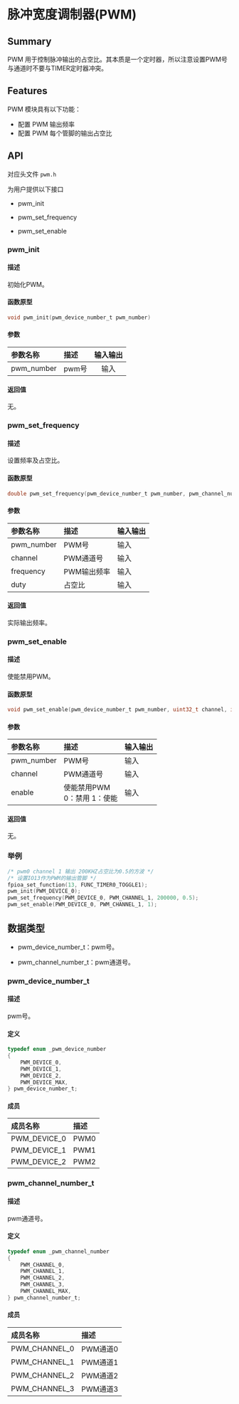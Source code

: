 # 脉冲宽度调制器(PWM)

## Summary

PWM 用于控制脉冲输出的占空比。其本质是一个定时器，所以注意设置PWM号与通道时不要与TIMER定时器冲突。

## Features

PWM 模块具有以下功能：

- 配置 PWM 输出频率
- 配置 PWM 每个管脚的输出占空比

## API

对应头文件 `pwm.h`  

为用户提供以下接口

- pwm\_init

- pwm\_set\_frequency

- pwm\_set\_enable

### pwm\_init

#### 描述

初始化PWM。

#### 函数原型

```c
void pwm_init(pwm_device_number_t pwm_number)
```

#### 参数

| 参数名称     |   描述     |  输入输出  |
| :--------   | :-----     | :----:     |
| pwm_number | pwm号 | 输入 |

#### 返回值

无。

### pwm\_set\_frequency

#### 描述

设置频率及占空比。

#### 函数原型

```c
double pwm_set_frequency(pwm_device_number_t pwm_number, pwm_channel_number_t channel, double frequency, double duty)
```

#### 参数

| 参数名称     | 描述                             |  输入输出  |
| :---------- | :------------------------------- | :-------- |
| pwm_number  | PWM号                            | 输入       |
| channel     | PWM通道号                        | 输入       |
| frequency   | PWM输出频率                       | 输入       |
| duty        | 占空比                            | 输入      |

#### 返回值

实际输出频率。

### pwm_set_enable

#### 描述

使能禁用PWM。

#### 函数原型

```c
void pwm_set_enable(pwm_device_number_t pwm_number, uint32_t channel, int enable)
```

#### 参数

| 参数名称     |   描述                          |  输入输出  |
| :---------- | :------------------------------ | :-------- |
| pwm_number  | PWM号                           | 输入       |
| channel     | PWM通道号                        | 输入      |
| enable      | 使能禁用PWM<br>0：禁用  1：使能   | 输入      |

#### 返回值

无。

### 举例

```c
/* pwm0 channel 1 输出 200KHZ占空比为0.5的方波 */
/* 设置IO13作为PWM的输出管脚 */
fpioa_set_function(13, FUNC_TIMER0_TOGGLE1);
pwm_init(PWM_DEVICE_0);
pwm_set_frequency(PWM_DEVICE_0, PWM_CHANNEL_1, 200000, 0.5);
pwm_set_enable(PWM_DEVICE_0, PWM_CHANNEL_1, 1);
```

## 数据类型

- pwm\_device\_number\_t：pwm号。

- pwm\_channel\_number\_t：pwm通道号。

### pwm\_device\_number\_t

#### 描述

pwm号。

#### 定义

```c
typedef enum _pwm_device_number
{
    PWM_DEVICE_0,
    PWM_DEVICE_1,
    PWM_DEVICE_2,
    PWM_DEVICE_MAX,
} pwm_device_number_t;
```

#### 成员

| 成员名称        | 描述 |
| :------------- | :--- |
| PWM\_DEVICE\_0 | PWM0 |
| PWM\_DEVICE\_1 | PWM1 |
| PWM\_DEVICE\_2 | PWM2 |

### pwm\_channel\_number\_t

#### 描述

pwm通道号。

#### 定义

```c
typedef enum _pwm_channel_number
{
    PWM_CHANNEL_0,
    PWM_CHANNEL_1,
    PWM_CHANNEL_2,
    PWM_CHANNEL_3,
    PWM_CHANNEL_MAX,
} pwm_channel_number_t;
```

#### 成员

| 成员名称         | 描述     |
| :-------------- | :------- |
| PWM\_CHANNEL\_0 | PWM通道0 |
| PWM\_CHANNEL\_1 | PWM通道1 |
| PWM\_CHANNEL\_2 | PWM通道2 |
| PWM\_CHANNEL\_3 | PWM通道3 |